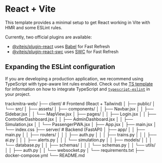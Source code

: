 # React + Vite

This template provides a minimal setup to get React working in Vite with HMR and some ESLint rules.

Currently, two official plugins are available:

- [@vitejs/plugin-react](https://github.com/vitejs/vite-plugin-react/blob/main/packages/plugin-react) uses [Babel](https://babeljs.io/) for Fast Refresh
- [@vitejs/plugin-react-swc](https://github.com/vitejs/vite-plugin-react/blob/main/packages/plugin-react-swc) uses [SWC](https://swc.rs/) for Fast Refresh

## Expanding the ESLint configuration

If you are developing a production application, we recommend using TypeScript with type-aware lint rules enabled. Check out the [TS template](https://github.com/vitejs/vite/tree/main/packages/create-vite/template-react-ts) for information on how to integrate TypeScript and [`typescript-eslint`](https://typescript-eslint.io) in your project.




trackmitra-web/
├── client/               # Frontend (React + Tailwind)
│   ├── public/
│   └── src/
│       ├── assets/
│       ├── components/
│       │   ├── Navbar.jsx
│       │   ├── Sidebar.jsx
│       │   └── MapView.jsx
│       ├── pages/
│       │   ├── Login.jsx
│       │   ├── ControllerDashboard.jsx
│       │   ├── AdminDashboard.jsx
│       │   ├── Simulation.jsx
│       │   └── PassengerPWA.jsx
│       ├── App.jsx
│       ├── main.jsx
│       └── index.css
├── server/              # Backend (FastAPI)
│   ├── app/
│   │   ├── main.py
│   │   ├── routers/
│   │   │   ├── auth.py
│   │   │   ├── trains.py
│   │   │   ├── ai.py
│   │   │   ├── alerts.py
│   │   │   └── simulation.py
│   │   ├── models/
│   │   │   └── database.py
│   │   ├── schemas/
│   │   │   └── schemas.py
│   │   └── utils/
│   │       ├── auth.py
│   │       └── websocket.py
│   └── requirements.txt
├── docker-compose.yml
└── README.md
